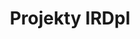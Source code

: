 ---
layout: articles
title: Projekty IRDpl
permalink: /articles/projekty.html
key: projekty
articles:
  data_source: site.projekty
  show_excerpt: true
  show_readmore: true
  show_info: true
aside:
  toc: true  
---